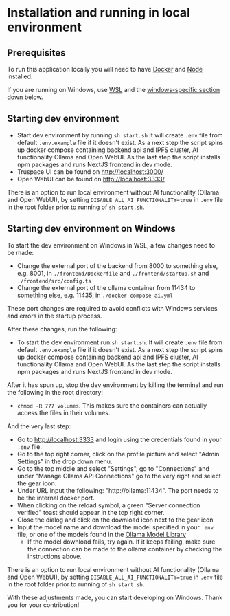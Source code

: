 # Installation and running in local environment

## Prerequisites

To run this application locally you will need to have [Docker](https://docs.docker.com/get-started/get-docker/) and [Node](https://nodejs.org/en) installed.

If you are running on Windows, use [WSL](https://learn.microsoft.com/en-us/windows/wsl/install) and the [windows-specific section](#starting-dev-environment-on-windows) down below.

## Starting dev environment

- Start dev environment by running `sh start.sh` It will create `.env` file from default `.env.example` file if it doesn't exist. As a next step the script spins up docker compose containing backend api and IPFS cluster, AI functionality Ollama and Open WebUI. As the last step the script installs npm packages and runs NextJS frontend in dev mode.
- Truspace UI can be found on <http://localhost:3000/>
- Open WebUI can be found on <http://localhost:3333/>

There is an option to run local environment without AI functionality (Ollama and Open WebUI), by setting `DISABLE_ALL_AI_FUNCTIONALITY=true` in `.env` file in the root folder prior to running of `sh start.sh`.

## Starting dev environment on Windows

To start the dev environment on Windows in WSL, a few changes need to be made:

- Change the external port of the backend from 8000 to something else, e.g. 8001, in `./frontend/Dockerfile` and `./frontend/startup.sh` and `./frontend/src/config.ts`
- Change the external port of the ollama container from 11434 to something else, e.g. 11435, in `./docker-compose-ai.yml`

These port changes are required to avoid conflicts with Windows services and errors in the startup process.

After these changes, run the following: 

- To start the dev environment run `sh start.sh`. It will create `.env` file from default `.env.example` file if it doesn't exist. As a next step the script spins up docker compose containing backend api and IPFS cluster, AI functionality Ollama and Open WebUI. As the last step the script installs npm packages and runs NextJS frontend in dev mode.

After it has spun up, stop the dev environment by killing the terminal and run the following in the root directory: 

- `chmod -R 777 volumes`. This makes sure the containers can actually access the files in their volumes.

And the very last step:
-  Go to <http://localhost:3333> and login using the credentials found in your `.env` file. 
-  Go to the top right corner, click on the profile picture and select "Admin Settings" in the drop down menu. 
-  Go to the top middle and select "Settings", go to "Connections" and under "Manage Ollama API Connections" go to the very right and select the gear icon. 
- Under URL input the following: "http://ollama:11434". The port needs to be the internal docker port. 
- When clicking on the reload symbol, a green "Server connection verified" toast should appear in the top right corner. 
- Close the dialog and click on the download icon next to the gear icon
- Input the model name and download the model specified in your `.env` file, or one of the models found in the [Ollama Model Library](https://ollama.com/library)
    - If the model download fails, try again. If it keeps failing, make sure the connection can be made to the ollama container by checking the instructions above.

There is an option to run local environment without AI functionality (Ollama and Open WebUI), by setting `DISABLE_ALL_AI_FUNCTIONALITY=true` in `.env` file in the root folder prior to running of `sh start.sh`.

With these adjustments made, you can start developing on Windows. Thank you for your contribution!